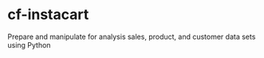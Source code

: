 # cf-instacart
Prepare and manipulate for analysis sales, product, and customer data sets using Python
